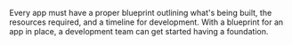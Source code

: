 Every app must have a proper blueprint outlining what's being built, the resources required, and a timeline for development. With a blueprint for an app in place, a development team can get started having a foundation. 
